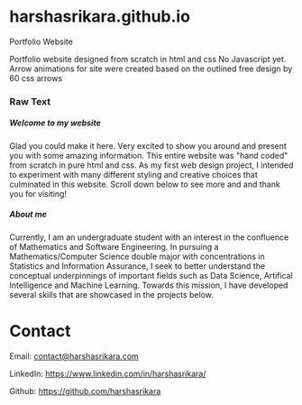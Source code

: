 # harshasrikara.github.io
Portfolio Website

Portfolio website designed from scratch in html and css
No Javascript yet. Arrow animations for site were created based on the outlined free design by 60 css arrows

### Raw Text

##### Welcome to my website
Glad you could make it here. Very excited to show you around and present you with some amazing information. This entire website was "hand coded" from scratch in pure html and css. As my first web design project, I intended to experiment with many different styling and creative choices that culminated in this website. Scroll down below to see more and and thank you for visiting!

##### About me
Currently, I am an undergraduate student with an interest in the confluence of Mathematics and Software Engineering. In pursuing a Mathematics/Computer Science double major with concentrations in Statistics and Information Assurance, I seek to better understand the conceptual underpinnings of important fields such as Data Science, Artifical Intelligence and Machine Learning. Towards this mission, I have developed several skills that are showcased in the projects below.

# Contact
Email: contact@harshasrikara.com

LinkedIn: https://www.linkedin.com/in/harshasrikara/

Github: https://github.com/harshasrikara
